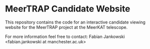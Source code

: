 # MeerTRAP Candidate Website #

This repository contains the code for an interactive candidate viewing website for the MeerTRAP project at
the MeerKAT telescope.

For more information feel free to contact: Fabian Jankowski <fabian.jankowski at manchester.ac.uk>
